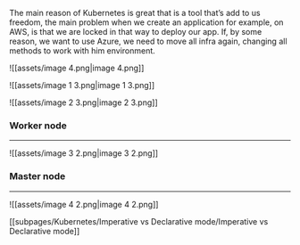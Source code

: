   

The main reason of Kubernetes is great that is a tool that’s add to us freedom, the main problem when we create an application for example, on AWS, is that we are locked in that way to deploy our app. If, by some reason, we want to use Azure, we need to move all infra again, changing all methods to work with him environment.

![[assets/image 4.png|image 4.png]]

![[assets/image 1 3.png|image 1 3.png]]

![[assets/image 2 3.png|image 2 3.png]]

  

### Worker node

---

![[assets/image 3 2.png|image 3 2.png]]

### Master node

---

![[assets/image 4 2.png|image 4 2.png]]

  

[[subpages/Kubernetes/Imperative vs Declarative mode/Imperative vs Declarative mode]]